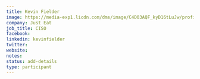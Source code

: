 ```yaml
---
title: Kevin Fielder
image: https://media-exp1.licdn.com/dms/image/C4D03AQF_kyD16tLuJw/profile-displayphoto-shrink_800_800/0?e=1605139200&v=beta&t=HJ0uhylYPLDqPNku5gG_ciE_ICwL1Fo_KEG3KAlslSY
company: Just Eat
job_title: CISO
facebook:
linkedin: kevinfielder
twitter:
website:
notes:
status: add-details
type: participant
---
```


<!-- put more details about participant here -->
